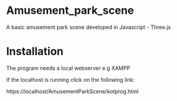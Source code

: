 # Amusement_park_scene
A basic amusement park scene developed in Javascript - Three.js

# Installation
The program needs a local webserver e.g XAMPP

If the localhost is running click on the following link:

https://localhost/AmusementParkScene/kotprog.html
